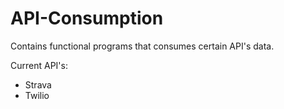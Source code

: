 # API-Consumption
Contains functional programs that consumes certain API's data.

Current API's:
* Strava
* Twilio
